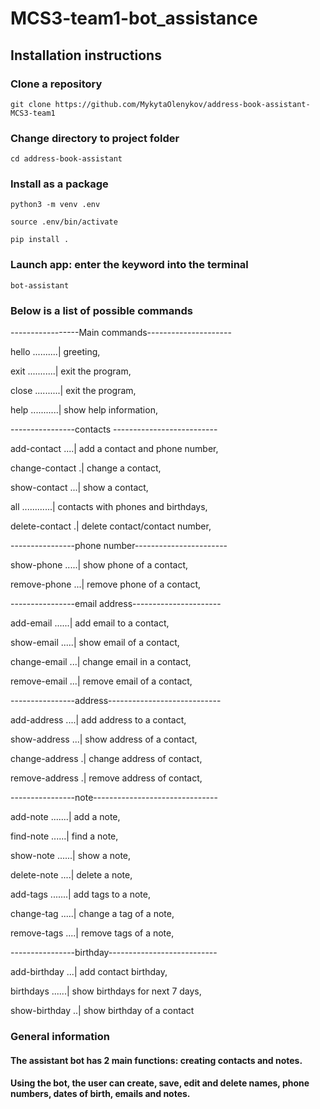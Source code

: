 # MCS3-team1-bot_assistance

## Installation instructions

### Clone a repository

`git clone https://github.com/MykytaOlenykov/address-book-assistant-MCS3-team1`

### Change directory to project folder

`cd address-book-assistant`

### Install as a package

`python3 -m venv .env`

`source .env/bin/activate`

`pip install .`

### Launch app: enter the keyword into the terminal

`bot-assistant`

### Below is a list of possible commands

-----------------Main commands---------------------

hello ..........| greeting,

exit ...........| exit the program,

close ..........| exit the program,

help ...........| show help information,

----------------contacts --------------------------

add-contact ....| add a contact and phone number,

change-contact .| change a contact,

show-contact ...| show a contact,

all ............| contacts with phones and birthdays,

delete-contact .| delete contact/contact number,

----------------phone number-----------------------

show-phone .....| show phone of a contact,

remove-phone ...| remove phone of a contact,

----------------email address----------------------

add-email ......| add email to a contact,

show-email .....| show email of a contact,

change-email ...| change email in a contact,

remove-email ...| remove email of a contact,

----------------address----------------------------

add-address ....| add address to a contact,

show-address ...| show address of a contact,

change-address .| change address of contact,

remove-address .| remove address of contact,

----------------note-------------------------------

add-note .......| add a note,

find-note ......| find a note,

show-note ......| show a note,

delete-note ....| delete a note,

add-tags .......| add tags to a note,

change-tag .....| change a tag of a note,

remove-tags ....| remove tags of a note,

----------------birthday---------------------------

add-birthday ...| add contact birthday,

birthdays ......| show birthdays for next 7 days,

show-birthday ..| show birthday of a contact

### General information

#### The assistant bot has 2 main functions: creating contacts and notes.

#### Using the bot, the user can create, save, edit and delete names, phone numbers, dates of birth, emails and notes.
